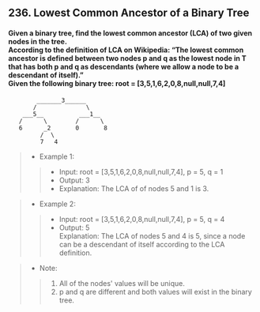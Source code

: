 ## 236. Lowest Common Ancestor of a Binary Tree
#### Given a binary tree, find the lowest common ancestor (LCA) of two given nodes in the tree.<br>According to the definition of LCA on Wikipedia: “The lowest common ancestor is defined between two nodes p and q as the lowest node in T that has both p and q as descendants (where we allow a node to be a descendant of itself).”<br>Given the following binary tree:  root = [3,5,1,6,2,0,8,null,null,7,4]  
```
        _______3______
       /              \
    ___5__          ___1__
   /      \        /      \
   6      _2       0       8
         /  \
         7   4
```

>* Example 1:  
>>* Input: root = [3,5,1,6,2,0,8,null,null,7,4], p = 5, q = 1  
>>* Output: 3  
>>* Explanation: The LCA of of nodes 5 and 1 is 3.  

>* Example 2:  
>>* Input: root = [3,5,1,6,2,0,8,null,null,7,4], p = 5, q = 4  
>>* Output: 5  
Explanation: The LCA of nodes 5 and 4 is 5, since a node can be a descendant of itself according to the LCA definition.

>* Note:
>>1. All of the nodes' values will be unique.
>>2. p and q are different and both values will exist in the binary tree.
